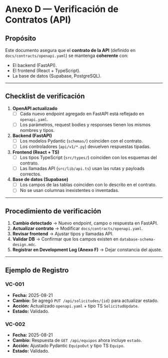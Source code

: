 # Anexo D — Verificación de Contratos (API)

## Propósito
Este documento asegura que el **contrato de la API** (definido en `docs/contracts/openapi.yaml`) se mantenga **coherente** con:
- El backend (FastAPI).
- El frontend (React + TypeScript).
- La base de datos (Supabase, PostgreSQL).

---

## Checklist de verificación

1. **OpenAPI actualizado**
   - [ ] Cada nuevo endpoint agregado en FastAPI está reflejado en `openapi.yaml`.
   - [ ] Los parámetros, request bodies y responses tienen los mismos nombres y tipos.

2. **Backend (FastAPI)**
   - [ ] Los modelos Pydantic (`schemas/`) coinciden con el contrato.
   - [ ] Los controladores (`api/v1/*.py`) devuelven respuestas tipadas.

3. **Frontend (React + TS)**
   - [ ] Los tipos TypeScript (`src/types/`) coinciden con los esquemas del contrato.
   - [ ] Las llamadas API (`src/lib/api.ts`) usan las rutas y payloads correctos.

4. **Base de datos (Supabase)**
   - [ ] Los campos de las tablas coinciden con lo descrito en el contrato.
   - [ ] No se usan columnas inexistentes o inventadas.

---

## Procedimiento de verificación

1. **Cambio detectado** → Nuevo endpoint, campo o respuesta en FastAPI.
2. **Actualizar contrato** → Modificar `docs/contracts/openapi.yaml`.
3. **Revisar frontend** → Ajustar tipos y llamadas API.
4. **Validar DB** → Confirmar que los campos existen en `database-schema-design.mdc`.
5. **Registrar en Development Log (Anexo F)** → Dejar constancia del ajuste.

---

## Ejemplo de Registro

### VC-001
- **Fecha:** 2025-08-21  
- **Cambio:** Se agregó `PUT /api/solicitudes/{id}` para actualizar estado.  
- **Acción:** Actualizado `openapi.yaml` + tipo TS `SolicitudUpdate`.  
- **Estado:** Validado.

### VC-002
- **Fecha:** 2025-08-21  
- **Cambio:** Respuesta de `GET /api/equipos` ahora incluye `estado`.  
- **Acción:** Ajustado Pydantic `EquipoOut` y tipo TS `Equipo`.  
- **Estado:** Validado.
